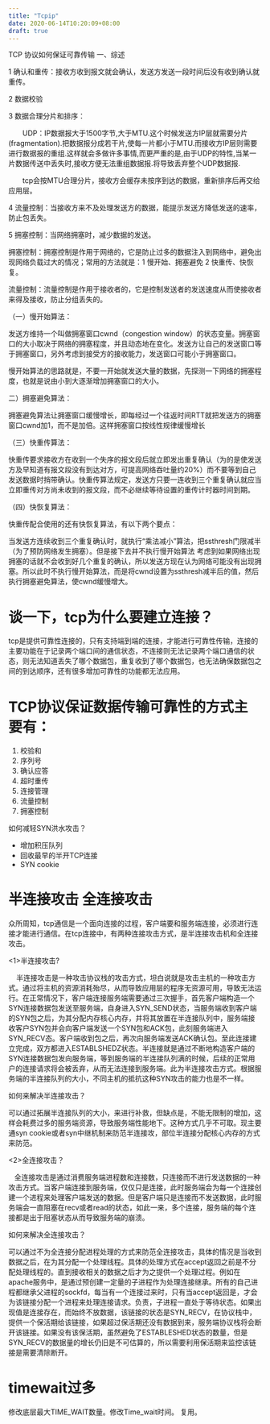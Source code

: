 ```yaml
---
title: "Tcpip"
date: 2020-06-14T10:20:09+08:00
draft: true
---
```


TCP 协议如何保证可靠传输
一、综述

1 确认和重传：接收方收到报文就会确认，发送方发送一段时间后没有收到确认就重传。

2 数据校验

3 数据合理分片和排序：

　　UDP：IP数据报大于1500字节,大于MTU.这个时候发送方IP层就需要分片(fragmentation).把数据报分成若干片,使每一片都小于MTU.而接收方IP层则需要进行数据报的重组.这样就会多做许多事情,而更严重的是,由于UDP的特性,当某一片数据传送中丢失时,接收方便无法重组数据报.将导致丢弃整个UDP数据报.

　　tcp会按MTU合理分片，接收方会缓存未按序到达的数据，重新排序后再交给应用层。

4 流量控制：当接收方来不及处理发送方的数据，能提示发送方降低发送的速率，防止包丢失。

5 拥塞控制：当网络拥塞时，减少数据的发送。


拥塞控制：拥塞控制是作用于网络的，它是防止过多的数据注入到网络中，避免出现网络负载过大的情况；常用的方法就是：1 慢开始、拥塞避免  2 快重传、快恢复。

流量控制：流量控制是作用于接收者的，它是控制发送者的发送速度从而使接收者来得及接收，防止分组丢失的。

（一）慢开始算法：

发送方维持一个叫做拥塞窗口cwnd（congestion window）的状态变量。拥塞窗口的大小取决于网络的拥塞程度，并且动态地在变化。发送方让自己的发送窗口等于拥塞窗口，另外考虑到接受方的接收能力，发送窗口可能小于拥塞窗口。

慢开始算法的思路就是，不要一开始就发送大量的数据，先探测一下网络的拥塞程度，也就是说由小到大逐渐增加拥塞窗口的大小。

二）拥塞避免算法：

拥塞避免算法让拥塞窗口缓慢增长，即每经过一个往返时间RTT就把发送方的拥塞窗口cwnd加1，而不是加倍。这样拥塞窗口按线性规律缓慢增长

（三）快重传算法：

快重传要求接收方在收到一个失序的报文段后就立即发出重复确认（为的是使发送方及早知道有报文段没有到达对方，可提高网络吞吐量约20%）而不要等到自己发送数据时捎带确认。快重传算法规定，发送方只要一连收到三个重复确认就应当立即重传对方尚未收到的报文段，而不必继续等待设置的重传计时器时间到期。

（四）快恢复算法：

快重传配合使用的还有快恢复算法，有以下两个要点：

当发送方连续收到三个重复确认时，就执行“乘法减小”算法，把ssthresh门限减半（为了预防网络发生拥塞）。但是接下去并不执行慢开始算法
考虑到如果网络出现拥塞的话就不会收到好几个重复的确认，所以发送方现在认为网络可能没有出现拥塞。所以此时不执行慢开始算法，而是将cwnd设置为ssthresh减半后的值，然后执行拥塞避免算法，使cwnd缓慢增大。

# 谈一下，tcp为什么要建立连接？

tcp是提供可靠性连接的，只有支持端到端的连接，才能进行可靠性传输，连接的主要功能在于记录两个端口间的通信状态，不连接则无法记录两个端口通信的状态，则无法知道丢失了哪个数据包，重复收到了哪个数据包，也无法确保数据包之间的到达顺序，还有很多增加可靠性的功能都无法应用。

# TCP协议保证数据传输可靠性的方式主要有：

1. 校验和
2. 序列号
3. 确认应答
4. 超时重传
5. 连接管理
6. 流量控制
7. 拥塞控制

如何减轻SYN洪水攻击？

- 增加积压队列
- 回收最早的半开TCP连接
- SYN cookie

# 半连接攻击 全连接攻击

众所周知，tcp通信是一个面向连接的过程，客户端要和服务端连接，必须进行连接才能进行通信。在tcp连接中，有两种连接攻击方式，是半连接攻击机和全连接攻击。

<1>半连接攻击?

    半连接攻击是一种攻击协议栈的攻击方式，坦白说就是攻击主机的一种攻击方式。通过将主机的资源消耗殆尽，从而导致应用层的程序无资源可用，导致无法运行。在正常情况下，客户端连接服务端需要通过三次握手，首先客户端构造一个SYN连接数据包发送至服务端，自身进入SYN_SEND状态，当服务端收到客户端的SYN包之后，为其分配内存核心内存，并将其放置在半连接队列中，服务端接收客户SYN包并会向客户端发送一个SYN包和ACK包，此刻服务端进入SYN_RECV态。客户端收到包之后，再次向服务端发送ACK确认包。至此连接建立完成，双方都进入ESTABLSHEDZ状态。半连接就是通过不断地构造客户端的SYN连接数据包发向服务端，等到服务端的半连接队列满的时候，后续的正常用户的连接请求将会被丢弃，从而无法连接到服务端。此为半连接攻击方式。根据服务端的半连接队列的大小，不同主机的抵抗这种SYN攻击的能力也是不一样。

如何来解决半连接攻击？

可以通过拓展半连接队列的大小，来进行补救，但缺点是，不能无限制的增加，这样会耗费过多的服务端资源，导致服务端性能地下。这种方式几乎不可取。现主要通syn cookie或者syn中继机制来防范半连接攻，部位半连接分配核心内存的方式来防范。

<2>全连接攻击？

   全连接攻击是通过消费服务端进程数和连接数，只连接而不进行发送数据的一种攻击方式。当客户端连接到服务端，仅仅只是连接，此时服务端会为每一个连接创建一个进程来处理客户端发送的数据。但是客户端只是连接而不发送数据，此时服务端会一直阻塞在recv或者read的状态，如此一来，多个连接，服务端的每个连接都是出于阻塞状态从而导致服务端的崩溃。

如何来解决全连接攻击？

可以通过不为全连接分配进程处理的方式来防范全连接攻击，具体的情况是当收到数据之后，在为其分配一个处理线程。具体的处理方式在accept返回之前是不分配处理线程的。直到接收相关的数据之后才为之提供一个处理过程。例如在apache服务中，是通过预创建一定量的子进程作为处理连接继承。所有的自己进程都继承父进程的sockfd，每当有一个连接过来时，只有当accept返回是，才会为该链接分配一个进程来处理连接请求。负责，子进程一直处于等待状态。如果出现值是连接存在，而始终不放数据，该链接的状态是SYN_RECV，在协议栈中，提供一个保活期给该链接，如果超过保活期还没有数据到来，服务端协议栈将会断开该链接。如果没有该保活期，虽然避免了ESTABLESHED状态的数量，但是SYN_RECV的数据量的增长仍旧是不可估算的，所以需要利用保活期来监控该链接是需要清除断开。


# timewait过多

修改底层最大TIME_WAIT数量。修改Time_wait时间。 复用。